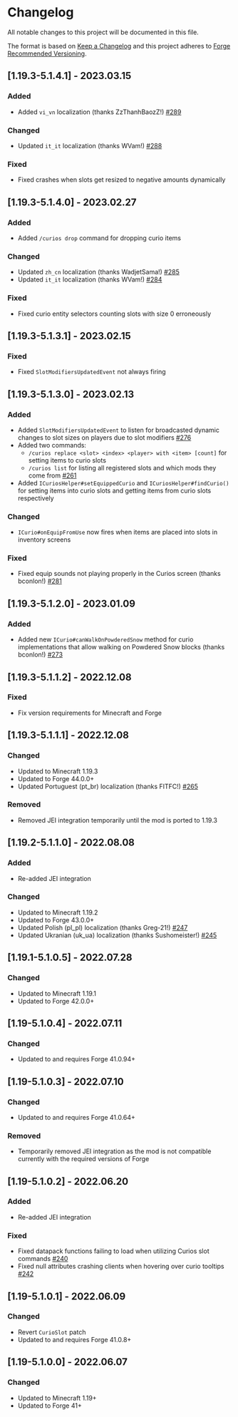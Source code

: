 # Changelog
All notable changes to this project will be documented in this file.

The format is based on [Keep a Changelog](http://keepachangelog.com/en/1.0.0/) and this project adheres to [Forge Recommended Versioning](https://mcforge.readthedocs.io/en/latest/conventions/versioning/).

## [1.19.3-5.1.4.1] - 2023.03.15
### Added
- Added `vi_vn` localization (thanks ZzThanhBaozZ!) [#289](https://github.com/TheIllusiveC4/Curios/pull/289)
### Changed
- Updated `it_it` localization (thanks WVam!) [#288](https://github.com/TheIllusiveC4/Curios/pull/288)
### Fixed
- Fixed crashes when slots get resized to negative amounts dynamically

## [1.19.3-5.1.4.0] - 2023.02.27
### Added
- Added `/curios drop` command for dropping curio items
### Changed
- Updated `zh_cn` localization (thanks WadjetSama!) [#285](https://github.com/TheIllusiveC4/Curios/issues/285)
- Updated `it_it` localization (thanks WVam!) [#284](https://github.com/TheIllusiveC4/Curios/pull/284)
### Fixed
- Fixed curio entity selectors counting slots with size 0 erroneously

## [1.19.3-5.1.3.1] - 2023.02.15
### Fixed
- Fixed `SlotModifiersUpdatedEvent` not always firing

## [1.19.3-5.1.3.0] - 2023.02.13
### Added
- Added `SlotModifiersUpdatedEvent` to listen for broadcasted dynamic changes to slot sizes on players due to slot
modifiers [#276](https://github.com/TheIllusiveC4/Curios/issues/276)
- Added two commands:
  - `/curios replace <slot> <index> <player> with <item> [count]` for setting items to curio slots
  - `/curios list` for listing all registered slots and which mods they come from [#261](https://github.com/TheIllusiveC4/Curios/issues/261)
- Added `ICuriosHelper#setEquippedCurio` and `ICuriosHelper#findCurio()` for setting items into curio slots and getting
items from curio slots respectively
### Changed
- `ICurio#onEquipFromUse` now fires when items are placed into slots in inventory screens
### Fixed
- Fixed equip sounds not playing properly in the Curios screen (thanks bconlon!) [#281](https://github.com/TheIllusiveC4/Curios/pull/281)

## [1.19.3-5.1.2.0] - 2023.01.09
### Added
- Added new `ICurio#canWalkOnPowderedSnow` method for curio implementations that allow walking on Powdered Snow blocks
  (thanks bconlon!) [#273](https://github.com/TheIllusiveC4/Curios/pull/273)

## [1.19.3-5.1.1.2] - 2022.12.08
### Fixed
- Fix version requirements for Minecraft and Forge

## [1.19.3-5.1.1.1] - 2022.12.08
### Changed
- Updated to Minecraft 1.19.3
- Updated to Forge 44.0.0+
- Updated Portuguest (pt_br) localization (thanks FITFC!) [#265](https://github.com/TheIllusiveC4/Curios/pull/265)
### Removed
- Removed JEI integration temporarily until the mod is ported to 1.19.3

## [1.19.2-5.1.1.0] - 2022.08.08
### Added
- Re-added JEI integration
### Changed
- Updated to Minecraft 1.19.2
- Updated to Forge 43.0.0+
- Updated Polish (pl_pl) localization (thanks Greg-21!) [#247](https://github.com/TheIllusiveC4/Curios/pull/247)
- Updated Ukranian (uk_ua) localization (thanks Sushomeister!) [#245](https://github.com/TheIllusiveC4/Curios/pull/245)

## [1.19.1-5.1.0.5] - 2022.07.28
### Changed
- Updated to Minecraft 1.19.1
- Updated to Forge 42.0.0+

## [1.19-5.1.0.4] - 2022.07.11
### Changed
- Updated to and requires Forge 41.0.94+

## [1.19-5.1.0.3] - 2022.07.10
### Changed
- Updated to and requires Forge 41.0.64+
### Removed
- Temporarily removed JEI integration as the mod is not compatible currently with the required versions of Forge

## [1.19-5.1.0.2] - 2022.06.20
### Added
- Re-added JEI integration
### Fixed
- Fixed datapack functions failing to load when utilizing Curios slot commands [#240](https://github.com/TheIllusiveC4/Curios/issues/240)
- Fixed null attributes crashing clients when hovering over curio tooltips [#242](https://github.com/TheIllusiveC4/Curios/issues/242)

## [1.19-5.1.0.1] - 2022.06.09
### Changed
- Revert `CurioSlot` patch
- Updated to and requires Forge 41.0.8+

## [1.19-5.1.0.0] - 2022.06.07
### Changed
- Updated to Minecraft 1.19+
- Updated to Forge 41+
